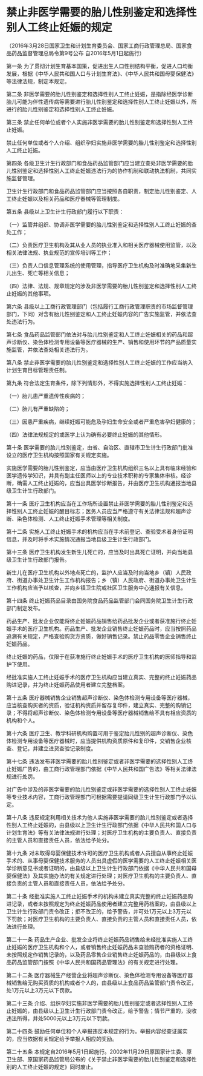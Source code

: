 # 禁止非医学需要的胎儿性别鉴定和选择性别人工终止妊娠的规定

（2016年3月28日国家卫生和计划生育委员会、国家工商行政管理总局、国家食品药品监督管理总局令第9号公布 自2016年5月1日起施行）



第一条 为了贯彻计划生育基本国策，促进出生人口性别结构平衡，促进人口均衡发展，根据《中华人民共和国人口与计划生育法》、《中华人民共和国母婴保健法》等法律法规，制定本规定。

第二条 非医学需要的胎儿性别鉴定和选择性别人工终止妊娠，是指除经医学诊断胎儿可能为伴性遗传病等需要进行胎儿性别鉴定和选择性别人工终止妊娠以外，所进行的胎儿性别鉴定和选择性别人工终止妊娠。

第三条 禁止任何单位或者个人实施非医学需要的胎儿性别鉴定和选择性别人工终止妊娠。

禁止任何单位或者个人介绍、组织孕妇实施非医学需要的胎儿性别鉴定和选择性别人工终止妊娠。

第四条 各级卫生计生行政部门和食品药品监管部门应当建立查处非医学需要的胎儿性别鉴定和选择性别人工终止妊娠违法行为的协作机制和联动执法机制，共同实施监督管理。

卫生计生行政部门和食品药品监管部门应当按照各自职责，制定胎儿性别鉴定、人工终止妊娠以及相关药品和医疗器械等管理制度。

第五条 县级以上卫生计生行政部门履行以下职责：

（一）监管并组织、协调非医学需要的胎儿性别鉴定和选择性别人工终止妊娠的查处工作；

（二）负责医疗卫生机构及其从业人员的执业准入和相关医疗器械使用监管，以及相关法律法规、执业规范的宣传培训等工作；

（三）负责人口信息管理系统的使用管理，指导医疗卫生机构及时准确地采集新生儿出生、死亡等相关信息；

（四）法律、法规、规章规定的涉及非医学需要的胎儿性别鉴定和选择性别人工终止妊娠的其他事项。

第六条 县级以上工商行政管理部门（包括履行工商行政管理职责的市场监督管理部门，下同）对含有胎儿性别鉴定和人工终止妊娠内容的广告实施监管，并依法查处违法行为。

第七条 食品药品监管部门依法对与胎儿性别鉴定和人工终止妊娠相关的药品和超声诊断仪、染色体检测专用设备等医疗器械的生产、销售和使用环节的产品质量实施监管，并依法查处相关违法行为。

第八条 禁止非医学需要的胎儿性别鉴定和选择性别人工终止妊娠的工作应当纳入计划生育目标管理责任制。

第九条 符合法定生育条件，除下列情形外，不得实施选择性别人工终止妊娠：

（一）胎儿患严重遗传性疾病的；

（二）胎儿有严重缺陷的；

（三）因患严重疾病，继续妊娠可能危及孕妇生命安全或者严重危害孕妇健康的；

（四）法律法规规定的或医学上认为确有必要终止妊娠的其他情形。

第十条 医学需要的胎儿性别鉴定，由省、自治区、直辖市卫生计生行政部门批准设立的医疗卫生机构按照国家有关规定实施。

实施医学需要的胎儿性别鉴定，应当由医疗卫生机构组织三名以上具有临床经验和医学遗传学知识，并具有副主任医师以上的专业技术职称的专家集体审核。经诊断，确需人工终止妊娠的，应当出具医学诊断报告，并由医疗卫生机构通报当地县级卫生计生行政部门。

第十一条 医疗卫生机构应当在工作场所设置禁止非医学需要的胎儿性别鉴定和选择性别人工终止妊娠的醒目标志；医务人员应当严格遵守有关法律法规和超声诊断、染色体检测、人工终止妊娠手术管理等相关制度。

第十二条 实施人工终止妊娠手术的机构应当在手术前登记、查验受术者身份证明信息，并及时将手术实施情况通报当地县级卫生计生行政部门。

第十三条 医疗卫生机构发生新生儿死亡的，应当及时出具死亡证明，并向当地县级卫生计生行政部门报告。

新生儿在医疗卫生机构以外地点死亡的，监护人应当及时向当地乡（镇）人民政府、街道办事处卫生计生工作机构报告；乡（镇）人民政府、街道办事处卫生计生工作机构应当予以核查，并向乡镇卫生院或社区卫生服务中心通报有关信息。

第十四条 终止妊娠药品目录由国务院食品药品监管部门会同国务院卫生计生行政部门制定发布。

药品生产、批发企业仅能将终止妊娠药品销售给药品批发企业或者获准施行终止妊娠手术的医疗卫生机构。药品生产、批发企业销售终止妊娠药品时，应当按照药品追溯有关规定，严格查验购货方资质，做好销售记录。禁止药品零售企业销售终止妊娠药品。

终止妊娠的药品，仅限于在获准施行终止妊娠手术的医疗卫生机构的医师指导和监护下使用。

经批准实施人工终止妊娠手术的医疗卫生机构应当建立真实、完整的终止妊娠药品购进记录，并为终止妊娠药品使用者建立完整档案。

第十五条 医疗器械销售企业销售超声诊断仪、染色体检测专用设备等医疗器械，应当核查购买者的资质，验证机构资质并留存复印件，建立真实、完整的购销记录；不得将超声诊断仪、染色体检测专用设备等医疗器械销售给不具有相应资质的机构和个人。

第十六条 医疗卫生、教学科研机构购置可用于鉴定胎儿性别的超声诊断仪、染色体检测专用设备等医疗器械时，应当提供机构资质原件和复印件，交销售企业核查、登记，并建立进货查验记录制度。

第十七条 违法发布非医学需要的胎儿性别鉴定或者非医学需要的选择性别人工终止妊娠广告的，由工商行政管理部门依据《中华人民共和国广告法》等相关法律法规进行处罚。

对广告中涉及的非医学需要的胎儿性别鉴定或非医学需要的选择性别人工终止妊娠等专业技术内容，工商行政管理部门可根据需要提请同级卫生计生行政部门予以认定。

第十八条 违反规定利用相关技术为他人实施非医学需要的胎儿性别鉴定或者选择性别人工终止妊娠的，由县级以上卫生计生行政部门依据《中华人民共和国人口与计划生育法》等有关法律法规进行处理；对医疗卫生机构的主要负责人、直接负责的主管人员和直接责任人员，依法给予处分。

第十九条 对未取得母婴保健技术许可的医疗卫生机构或者人员擅自从事终止妊娠手术的、从事母婴保健技术服务的人员出具虚假的医学需要的人工终止妊娠相关医学诊断意见书或者证明的，由县级以上卫生计生行政部门依据《中华人民共和国母婴保健法》及其实施办法的有关规定进行处理；对医疗卫生机构的主要负责人、直接负责的主管人员和直接责任人员，依法给予处分。

第二十条 经批准实施人工终止妊娠手术的机构未建立真实完整的终止妊娠药品购进记录，或者未按照规定为终止妊娠药品使用者建立完整用药档案的，由县级以上卫生计生行政部门责令改正；拒不改正的，给予警告，并可处1万元以上3万元以下罚款；对医疗卫生机构的主要负责人、直接负责的主管人员和直接责任人员，依法进行处理。

第二十一条 药品生产企业、批发企业将终止妊娠药品销售给未经批准实施人工终止妊娠的医疗卫生机构和个人，或者销售终止妊娠药品未查验购药者的资格证明、未按照规定作销售记录的，以及药品零售企业销售终止妊娠药品的，由县级以上食品药品监管部门按照《中华人民共和国药品管理法》的有关规定进行处理。

第二十二条 医疗器械生产经营企业将超声诊断仪、染色体检测专用设备等医疗器械销售给无购买资质的机构或者个人的，由县级以上食品药品监管部门责令改正，处1万元以上3万元以下罚款。

第二十三条 介绍、组织孕妇实施非医学需要的胎儿性别鉴定或者选择性别人工终止妊娠的，由县级以上卫生计生行政部门责令改正，给予警告；情节严重的，没收违法所得，并处5000元以上3万元以下罚款。

第二十四条 鼓励任何单位和个人举报违反本规定的行为。举报内容经查证属实的，应当依据有关规定给予举报人相应的奖励。

第二十五条 本规定自2016年5月1日起施行。2002年11月29日原国家计生委、原卫生部、原国家药品监管局公布的《关于禁止非医学需要的胎儿性别鉴定和选择性别的人工终止妊娠的规定》同时废止。